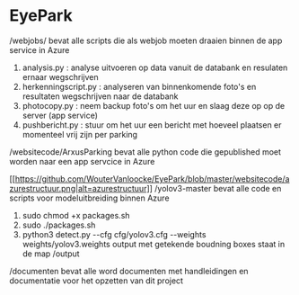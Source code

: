 # EyePark

/webjobs/ bevat alle scripts die als webjob moeten draaien binnen de app service in Azure
1. analysis.py : analyse uitvoeren op data vanuit de databank en resulaten ernaar wegschrijven
2. herkenningscript.py : analyseren van binnenkomende foto's en resultaten wegschrijven naar de databank
3. photocopy.py : neem backup foto's om het uur en slaag deze op op de server (app service)
4. pushbericht.py : stuur om het uur een bericht met hoeveel plaatsen er momenteel vrij zijn per parking

/websitecode/ArxusParking bevat alle python code die gepublished moet worden naar een app servcice in Azure

[[https://github.com/WouterVanloocke/EyePark/blob/master/websitecode/azurestructuur.png|alt=azurestructuur]]
/yolov3-master bevat alle code en scripts voor modeluitbreiding binnen Azure
1. sudo chmod +x packages.sh
2. sudo ./packages.sh
3. python3 detect.py --cfg cfg/yolov3.cfg --weights weights/yolov3.weights
output met getekende boudning boxes staat in de map /output

/documenten bevat alle word documenten met handleidingen en documentatie voor het opzetten van dit project
